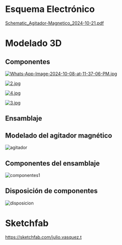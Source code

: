 # Esquema Electrónico
[Schematic_Agitador-Magnetico_2024-10-21.pdf](https://github.com/user-attachments/files/17480465/Schematic_Agitador-Magnetico_2024-10-21.pdf)

# Modelado 3D
## Componentes

[![Whats-App-Image-2024-10-08-at-11-37-06-PM.jpg](https://i.postimg.cc/ncmQfq7S/Whats-App-Image-2024-10-08-at-11-37-06-PM.jpg)](https://postimg.cc/2Vz54b0n)

[![2.jpg](https://i.postimg.cc/PrtWNgSs/2.jpg)](https://postimg.cc/BtVLVVWM)

[![4.jpg](https://i.postimg.cc/cJ1RWTQM/4.jpg)](https://postimg.cc/Mn4Mb73v)

[![3.jpg](https://i.postimg.cc/pdv0FDKp/3.jpg)](https://postimg.cc/jD8QVngb)
## Ensamblaje

## Modelado del agitador magnético
![agitador](https://github.com/user-attachments/assets/7f285a3f-c447-4c80-9540-6f71dc18c40c)

## Componentes del ensamblaje
![componentes1](https://github.com/user-attachments/assets/67ebbebe-08e7-496a-a173-867af2c5e0c0)

## Disposición de componentes
![disposicion](https://github.com/user-attachments/assets/48a0ec82-6779-40bb-b179-0aa4453346a7)

# Sketchfab
https://sketchfab.com/julio.vasquez.t

